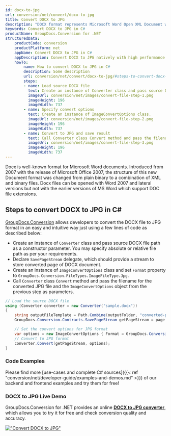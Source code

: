 ```yaml
---
id: docx-to-jpg
url: conversion/net/convert/docx-to-jpg
title: Convert DOCX to JPG
description: "DOCX format represents Microsoft Word Open XML Document with .docx extension. Learn how to convert DOCX to JPG file programmatically in C# language using GroupDocs.Conversion for .NET library."
keywords: Convert DOCX to JPG in C#
productName: GroupDocs.Conversion for .NET
structuredData:
    productCode: conversion
    productPlatform: net
    appName: Convert DOCX to JPG in C#
    appDescription: Convert DOCX to JPG natively with high performance using C# language and server side GroupDocs.Conversion for .NET APIs, without the use of any software like Microsoft or Open Office.
    howTo:
        name: How to convert DOCX to JPG in C# 
        description: Some description
        url: conversion/net/convert/docx-to-jpg/#steps-to-convert-docx-to-jpg-in-c
        steps:
        - name: Load source DOCX file 
          text: Create an instance of Converter class and pass source DOCX file path as a constructor parameter. You may specify absolute or relative file path as per your requirements. 
          imageUrl: conversion/net/images/convert-file-step-1.png
          imageHeight: 196
          imageWidth: 737
        - name: Specify convert options 
          text: Create an instance of ImageConvertOptions class.
          imageUrl: conversion/net/images/convert-file-step-2.png
          imageHeight: 196
          imageWidth: 737
        - name: Convert to JPG and save result 
          text: Call Converter class Convert method and pass the filename for the converted HTML file and the ImageConvertOptions object from the previous step as parameters.
          imageUrl: conversion/net/images/convert-file-step-3.png
          imageHeight: 196
          imageWidth: 737
---
```


Docx is well-known format for Microsoft Word documents. Introduced from 2007 with the release of Microsoft Office 2007, the structure of this new Document format was changed from plain binary to a combination of XML and binary files. Docx files can be opened with Word 2007 and lateral versions but not with the earlier versions of MS Word which support DOC file extensions.

## Steps to convert DOCX to JPG in C#

[GroupDocs.Conversion](https://products.groupdocs.com/conversion/net) allows developers to convert the DOCX file to JPG format in an easy and intuitive way just using a few lines of code as described below:

* Create an instance of `Converter` class and pass source DOCX file path as a constructor parameter. You may specify absolute or relative file path as per your requirements. 
* Declare `SavePageStream` delegate, which should provide a stream to store converted page of DOCX document.
* Create an instance of `ImageConvertOptions` class and set `Format` property to `GroupDocs.Conversion.FileTypes.ImageFileType.Jpg`.
* Call `Converter` class `Convert` method and pass the filename for the converted JPG file and the `ImageConvertOptions` object from the previous step as parameters.

```csharp
// Load the source DOCX file
using (Converter converter = new Converter("sample.docx"))
{
    string outputFileTemplate = Path.Combine(outputFolder, "converted-page-{0}.jpg");
    GroupDocs.Conversion.Contracts.SavePageStream getPageStream = page => new FileStream(string.Format(outputFileTemplate, page), FileMode.Create);

    // Set the convert options for JPG format
    var options = new ImageConvertOptions { Format = GroupDocs.Conversion.FileTypes.ImageFileType.Jpg };   
    // Convert to JPG format
    converter.Convert(getPageStream, options);
}
```

### Code Examples

Please find more [use-cases and complete C# sources]({{< ref "conversion/net/developer-guide/examples-and-demos.md" >}}) of our backend and frontend examples and try them for free!

### DOCX to JPG Live Demo

GroupDocs.Conversion for .NET provides an online [**DOCX to JPG converter**](https://products.groupdocs.app/conversion/docx-to-jpg), which allows you to try it for free and check conversion quality and accuracy.

[!["Convert DOCX to JPG"](conversion/net/images/convert-to-jpg/convert-docx-to-jpg.png)](https://products.groupdocs.app/conversion/docx-to-jpg)